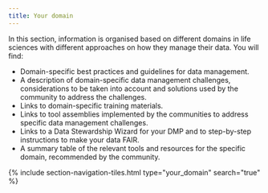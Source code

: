 ```yaml
---
title: Your domain
---
```


In this section, information is organised based on different domains in life sciences with different approaches on how they manage their data. You will find:
- Domain-specific best practices and guidelines for data management.
- A description of domain-specific data management challenges, considerations to be taken into account and solutions used by the community to address the challenges.
- Links to domain-specific training materials.
- Links to tool assemblies implemented by the communities to address specific data management challenges.
- Links to a Data Stewardship Wizard for your DMP and to step-by-step instructions to make your data FAIR.
- A summary table of the relevant tools and resources for the specific domain, recommended by the community.



{% include section-navigation-tiles.html type="your_domain" search="true" %}


